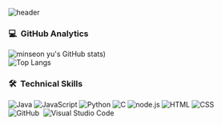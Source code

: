 ![header](https://capsule-render.vercel.app/api?type=waving&color=0AA1DD&height=250&section=header&text=MunlahaG_GitHub&fontColor=ffffff&fontSize=90&animation=fadeIn&fontAlignY=38&desc=%50&descAlignY=&descAlign=)

### 💻 &nbsp;GitHub Analytics</br>
![minseon yu's GitHub stats](https://github-readme-stats.vercel.app/api?username=mulahaG&hide=stars,contribs&count_private=true&show_icons=true&&theme=solarized-highcontrast))</br>
![Top Langs](https://github-readme-stats.vercel.app/api/top-langs/?username=mulahaG)</br>


### 🛠 &nbsp;Technical Skills</br>
![Java](https://img.shields.io/badge/-Java-007396?style=flat-square&logo=Java&logoColor=white)
![JavaScript](https://img.shields.io/badge/-JavaScript-F7DF1E?style=flat-square&logo=JavaScript&logoColor=white)
![Python](https://img.shields.io/badge/-Python-3776AB?style=flat-square&logo=Python&logoColor=white)
![C](https://img.shields.io/badge/-C-A8B9CC?style=flat-square&logo=C&logoColor=white)
![node.js](https://img.shields.io/badge/-node.js-339933?style=flat-square&logo=node.js&logoColor=white)
![HTML](https://img.shields.io/badge/-HTML-E34F26?style=flat&logo=HTML5&logoColor=white)
![CSS](https://img.shields.io/badge/-CSS-1572B6?style=flat&logo=CSS3&logoColor=white)\
![GitHub](https://img.shields.io/badge/-GitHub-181717?style=flat&logo=github&logoColor=whit)&nbsp;
![Visual Studio Code](https://img.shields.io/badge/-Visual%20Studio%20Code-007ACC?style=flat&logo=visual-studio-code&logoColor=whit)&nbsp;

